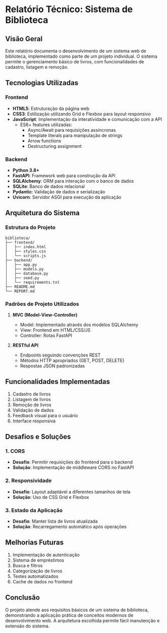 # Relatório Técnico: Sistema de Biblioteca

## Visão Geral
Este relatório documenta o desenvolvimento de um sistema web de biblioteca, implementado como parte de um projeto individual. O sistema permite o gerenciamento básico de livros, com funcionalidades de cadastro, listagem e remoção.

## Tecnologias Utilizadas

### Frontend
- **HTML5**: Estruturação da página web
- **CSS3**: Estilização utilizando Grid e Flexbox para layout responsivo
- **JavaScript**: Implementação da interatividade e comunicação com a API
  - ES6+ features utilizadas:
    - Async/Await para requisições assíncronas
    - Template literals para manipulação de strings
    - Arrow functions
    - Destructuring assignment

### Backend
- **Python 3.8+**
- **FastAPI**: Framework web para construção da API
- **SQLAlchemy**: ORM para interação com o banco de dados
- **SQLite**: Banco de dados relacional
- **Pydantic**: Validação de dados e serialização
- **Uvicorn**: Servidor ASGI para execução da aplicação

## Arquitetura do Sistema

### Estrutura do Projeto
```
biblioteca/
├── frontend/
│   ├── index.html
│   ├── styles.css
│   └── scripts.js
├── backend/
│   ├── app.py
│   ├── models.py
│   ├── database.py
│   ├── seed.py
│   └── requirements.txt
├── README.md
└── REPORT.md
```

### Padrões de Projeto Utilizados
1. **MVC (Model-View-Controller)**
   - Model: Implementado através dos modelos SQLAlchemy
   - View: Frontend em HTML/CSS/JS
   - Controller: Rotas FastAPI

2. **RESTful API**
   - Endpoints seguindo convenções REST
   - Métodos HTTP apropriados (GET, POST, DELETE)
   - Respostas JSON padronizadas

## Funcionalidades Implementadas
1. Cadastro de livros
2. Listagem de livros
3. Remoção de livros
4. Validação de dados
5. Feedback visual para o usuário
6. Interface responsiva

## Desafios e Soluções

### 1. CORS
- **Desafio**: Permitir requisições do frontend para o backend
- **Solução**: Implementação de middleware CORS no FastAPI

### 2. Responsividade
- **Desafio**: Layout adaptável a diferentes tamanhos de tela
- **Solução**: Uso de CSS Grid e Flexbox

### 3. Estado da Aplicação
- **Desafio**: Manter lista de livros atualizada
- **Solução**: Recarregamento automático após operações

## Melhorias Futuras
1. Implementação de autenticação
2. Sistema de empréstimos
3. Busca e filtros
4. Categorização de livros
5. Testes automatizados
6. Cache de dados no frontend

## Conclusão
O projeto atende aos requisitos básicos de um sistema de biblioteca, demonstrando a aplicação prática de conceitos modernos de desenvolvimento web. A arquitetura escolhida permite fácil manutenção e extensão do sistema.
